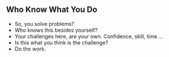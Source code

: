 ## Who Know What You Do

- So, you solve problems?
- Who knows this besides yourself?
- Your challenges here, are your own. Confidence, skill, time ...
- Is this what you think is the challenge?
- Do the work.
